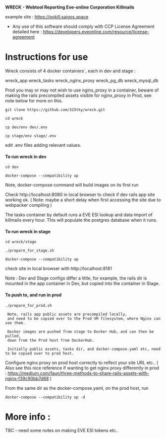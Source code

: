 **WRECK - Webtool Reporting Eve-online Corporation Killmails**

example site : https://pokill.saigos.space


* Any use of this software should comply with CCP License Agreement detailed here :
https://developers.eveonline.com/resource/license-agreement                       


Instructions for use
============================================================

Wreck consists of 4 docker containers`, each in dev and stage :

wreck_app 
wreck_tasks
wreck_nginx_proxy
wreck_pg_db
wreck_mysql_db

Prod you may or may not wish to use nginx_proxy in a container, beware of 
making the rails precompiled assets visible for nginx_proxy in Prod, see note below for more on this.

```git clone https://github.com/315tky/wreck.git```

```cd wreck```

```cp dev/env dev/.env```

```cp stage/env stage/.env```

edit .env files adding relevant values.

<h4>To run wreck in dev</h4> 

```cd dev```

```docker-compose --compatibility up```

Note, docker-compose command will build images on its first run

Check http://localhost:8080 in local browser to check if dev rails app site working ok.
( Note: maybe a short delay when first accessing the site due to webpacker compiling )

The tasks container by default runs a EVE ESI lookup and data import of killmails every hour.
This will populate the postgres database when it runs.


<h4>To run wreck in stage</h4>

```cd wreck/stage```

```./prepare_for_stage.sh```

```docker-compose --compatibility up```

check site in local browser with http://localhost:8181

Note : Dev and Stage configs differ a little, for example, 
       the rails dir is mounted in the app container in Dev, 
       but copied into the container in Stage.

<h4>To push to, and run in prod</h4>

```./prepare_for_prod.sh```

     Note, rails app public assets are precompiled locally,
     and need to be copied over to the Prod VM filesystem, where Nginx can see them.

     Docker images are pushed from stage to Docker Hub, and can then be pulled,
     down from the Prod host from DockerHub. 

     Initially public assets, tasks dir, and docker-compose.yaml etc, need to be copied over to prod host.  

   Configure nginx proxy on prod host correctly to relfect your site URL etc..
   ( Also see this nice reference if wanting to get nginx proxy differently in prod :
     https://medium.com/faun/three-methods-to-share-rails-assets-with-nginx-f39c90bb7d68 )

   From the same dir as the docker-compose.yaml, on the prod host, run
    
   ```docker-compose --compatibility up -d```

  
More info :
==========
TBC - need some notes on making EVE ESI tokens etc.. 
